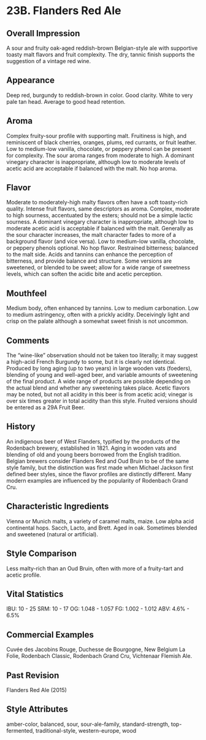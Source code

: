 # 23B. Flanders Red Ale

## Overall Impression

A sour and fruity oak-aged reddish-brown Belgian-style ale with supportive toasty malt flavors and fruit complexity. The dry, tannic finish supports the suggestion of a vintage red wine.

## Appearance

Deep red, burgundy to reddish-brown in color. Good clarity. White to very pale tan head. Average to good head retention.

## Aroma

Complex fruity-sour profile with supporting malt. Fruitiness is high, and reminiscent of black cherries, oranges, plums, red currants, or fruit leather. Low to medium-low vanilla, chocolate, or peppery phenol can be present for complexity. The sour aroma ranges from moderate to high. A dominant vinegary character is inappropriate, although low to moderate levels of acetic acid are acceptable if balanced with the malt. No hop aroma.

## Flavor

Moderate to moderately-high malty flavors often have a soft toasty-rich quality. Intense fruit flavors, same descriptors as aroma. Complex, moderate to high sourness, accentuated by the esters; should not be a simple lactic sourness. A dominant vinegary character is inappropriate, although low to moderate acetic acid is acceptable if balanced with the malt. Generally as the sour character increases, the malt character fades to more of a background flavor (and vice versa). Low to medium-low vanilla, chocolate, or peppery phenols optional. No hop flavor. Restrained bitterness; balanced to the malt side. Acids and tannins can enhance the perception of bitterness, and provide balance and structure. Some versions are sweetened, or blended to be sweet; allow for a wide range of sweetness levels, which can soften the acidic bite and acetic perception.

## Mouthfeel

Medium body, often enhanced by tannins. Low to medium carbonation. Low to medium astringency, often with a prickly acidity. Deceivingly light and crisp on the palate although a somewhat sweet finish is not uncommon.

## Comments

The “wine-like” observation should not be taken too literally; it may suggest a high-acid French Burgundy to some, but it is clearly not identical. Produced by long aging (up to two years) in large wooden vats (foeders), blending of young and well-aged beer, and variable amounts of sweetening of the final product. A wide range of products are possible depending on the actual blend and whether any sweetening takes place. Acetic flavors may be noted, but not all acidity in this beer is from acetic acid; vinegar is over six times greater in total acidity than this style. Fruited versions should be entered as a 29A Fruit Beer.

## History

An indigenous beer of West Flanders, typified by the products of the Rodenbach brewery, established in 1821. Aging in wooden vats and blending of old and young beers borrowed from the English tradition. Belgian brewers consider Flanders Red and Oud Bruin to be of the same style family, but the distinction was first made when Michael Jackson first defined beer styles, since the flavor profiles are distinctly different. Many modern examples are influenced by the popularity of Rodenbach Grand Cru.

## Characteristic Ingredients

Vienna or Munich malts, a variety of caramel malts, maize. Low alpha acid continental hops. Sacch, Lacto, and Brett. Aged in oak. Sometimes blended and sweetened (natural or artificial).

## Style Comparison

Less malty-rich than an Oud Bruin, often with more of a fruity-tart and acetic profile.

## Vital Statistics

IBU: 10 - 25
SRM: 10 - 17
OG: 1.048 - 1.057
FG: 1.002 - 1.012
ABV: 4.6% - 6.5%

## Commercial Examples

Cuvée des Jacobins Rouge, Duchesse de Bourgogne, New Belgium La Folie, Rodenbach Classic, Rodenbach Grand Cru, Vichtenaar Flemish Ale.

## Past Revision

Flanders Red Ale (2015)

## Style Attributes

amber-color, balanced, sour, sour-ale-family, standard-strength, top-fermented, traditional-style, western-europe, wood